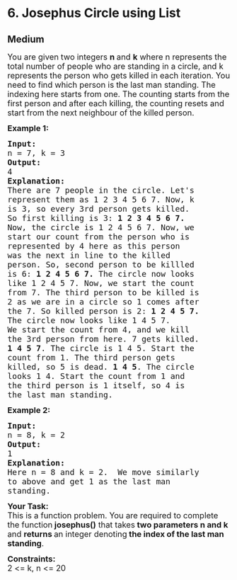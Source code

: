 # 6. Josephus Circle using List
## Medium 
<div class="problem-statement">
                <p></p><p><span style="font-size:18px">You are given two integers <strong>n </strong>and <strong>k</strong> where n represents the total number of people who are standing in a circle, and k represents the person who gets killed in each iteration. You need to find which person is the last man standing. The indexing here starts from one. The counting starts from the first&nbsp;person and after each killing, the counting resets and start from the next neighbour of the killed person.</span></p>

<p><span style="font-size:18px"><strong>Example 1:</strong></span></p>

<pre><span style="font-size:18px"><strong>Input:</strong>
n = 7, k = 3
<strong>Output:</strong>
4
<strong>Explanation:
</strong>There are 7 people in the circle. Let's
represent them as 1 2 3 4 5 6 7. Now, k
is 3, so every 3rd person gets killed.
So first killing is 3: <strong>1 2 3 4 5 6 7</strong><strong>. 
</strong>Now, the circle is 1 2 4 5 6 7. Now, we
start our count from the person who is
represented by 4 here as this person 
was the next in line to the killed
person. So, second person to be killled
is 6: <strong>1 2 4 5 6 7</strong><strong>. </strong>The circle now looks 
like 1 2 4 5 7. Now, we start the count
from 7. The third person to be killed is
2 as we are in a circle so 1 comes after
the 7. So killed person is 2: <strong>1 2 4 5 7</strong><strong>.
</strong>The circle now looks like 1 4 5 7. 
We start the count from 4, and we kill
the 3rd person from here. 7 gets killed.
<strong>1 4 5 7</strong>. The circle is 1 4 5. Start the
count from 1. The third person gets
killed, so 5 is dead. <strong>1 4 5</strong>. The circle 
looks 1 4. Start the count from 1 and
the third person is 1 itself, so 4 is
the last man standing.</span></pre>

<p><span style="font-size:18px"><strong>Example 2:</strong></span></p>

<pre><span style="font-size:18px"><strong>Input:</strong>
n = 8, k = 2
<strong>Output:</strong>
1
<strong>Explanation:
</strong>Here n = 8 and k = 2.&nbsp; We move similarly
to above and get 1 as the last man
standing.</span></pre>

<p><span style="font-size:18px"><strong>Your Task:</strong><br>
This is a function problem. You are required to complete the function<strong> josephus()</strong> that takes<strong> two parameters n and k</strong> and <strong>returns </strong>an integer denoting<strong> the index of the last man standing</strong>.</span></p>

<p><span style="font-size:18px"><strong>Constraints:</strong><br>
2 &lt;= k, n &lt;= 20</span></p>
 <p></p>
            </div>
